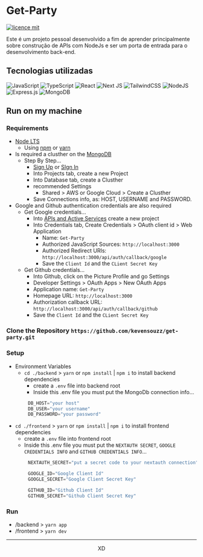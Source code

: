 # Get-Party

[![licence mit](https://img.shields.io/badge/licence-MIT-blue.svg)](./LICENSE)

Este é um projeto pessoal desenvolvido a fim de aprender principalmente sobre construção de APIs com NodeJs e ser um porta de entrada para o desenvolvimento back-end.

## Tecnologias utilizadas

![JavaScript](https://img.shields.io/badge/javascript-%23323330.svg?style=for-the-badge&logo=javascript&logoColor=%23F7DF1E)
![TypeScript](https://img.shields.io/badge/typescript-%23007ACC.svg?style=for-the-badge&logo=typescript&logoColor=white)
![React](https://img.shields.io/badge/react-%2320232a.svg?style=for-the-badge&logo=react&logoColor=%2361DAFB)
![Next JS](https://img.shields.io/badge/Next-black?style=for-the-badge&logo=next.js&logoColor=white)
![TailwindCSS](https://img.shields.io/badge/tailwindcss-%2338B2AC.svg?style=for-the-badge&logo=tailwind-css&logoColor=white)
![NodeJS](https://img.shields.io/badge/node.js-6DA55F?style=for-the-badge&logo=node.js&logoColor=white)
![Express.js](https://img.shields.io/badge/express.js-%23404d59.svg?style=for-the-badge&logo=express&logoColor=%2361DAFB)
![MongoDB](https://img.shields.io/badge/MongoDB-%234ea94b.svg?style=for-the-badge&logo=mongodb&logoColor=white)

## Run on my machine

### Requirements

- [Node LTS](https://nodejs.org/en)
  - Using [npm](https://docs.npmjs.com/cli/v9/configuring-npm/install) or [yarn](https://classic.yarnpkg.com/en/docs/install)
- Is required a clusther on the [MongoDB](https://www.mongodb.com/)
  - Step By Step...
    - [Sign Up](https://account.mongodb.com/account/register) or [SIgn In](https://account.mongodb.com/account/login)
    - Into Projects tab, create a new Project
    - Into Database tab, create a Clusther
    - recommended Settings
      - Shared > AWS or Google Cloud > Create a Clusther
    - Save Connections info, as: HOST, USERNAME and PASSWORD.
- Google and Github authentication credentials are also required
  - Get Google credentials...
    - Into [APIs and Active Services](https://console.cloud.google.com/projectselector2/apis/dashboard?organizationId=0&supportedpurview=project) create a new project
    - Into Credentials tab, Create Credentials > OAuth client id > Web Application
      - Name: `Get-Party`
      - Authorized JavaScript Sources: `http://localhost:3000`
      - Authorized Redirect URIs: `http://localhost:3000/api/auth/callback/google`
      - Save the `Client Id` and the `CLient Secret Key`
  - Get Github credentials...
    - Into Github, click on the Picture Profile and go Settings
    - Developer Settings > OAuth Apps > New OAuth Apps
    - Application name: `Get-Party`
    - Homepage URL: `http://localhost:3000`
    - Authorization callback URL: `http://localhost:3000/api/auth/callback/github`
    - Save the `Client Id` and the `CLient Secret Key`

### Clone the Repository `https://github.com/kevensouzz/get-party.git`
### Setup
- Environment Variables
  - `cd ./backend` > `yarn` or `npm install` | `npm i` to install backend dependencies
    - create a `.env` file into backend root
    - Inside this .env file you must put the MongoDb connection info...

```js
        DB_HOST="your host"
        DB_USER="your username"
        DB_PASSWORD="your password"
```

  - `cd ./frontend` > `yarn` or `npm install` | `npm i` to install frontend dependencies
    - create a `.env` file into frontend root
    - Inside this .env file you must put the `NEXTAUTH SECRET`, `GOOGLE CREDENTIALS INFO` and `GITHUB CREDENTIALS INFO`...

```js
        NEXTAUTH_SECRET="put a secret code to your nextauth connection"

        GOOGLE_ID="Google Client Id"
        GOOGLE_SECRET="Google Client Secret Key"

        GITHUB_ID="Github Client Id"
        GITHUB_SECRET="Github Client Secret Key"
```

### Run

- /backend > `yarn app`
- /frontend > `yarn dev`

---

<p align="center" >
  XD
</p>
